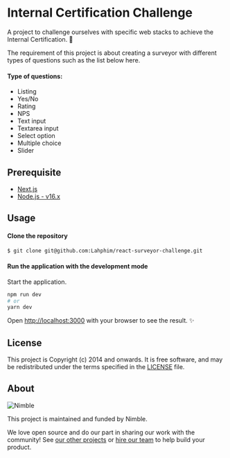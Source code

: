 # Internal Certification Challenge

A project to challenge ourselves with specific web stacks to achieve the Internal Certification. 🚀

The requirement of this project is about creating a surveyor with different types of questions such as the list below here.

#### Type of questions:
* Listing
* Yes/No
* Rating
* NPS
* Text input
* Textarea input
* Select option
* Multiple choice
* Slider

## Prerequisite
* [Next.js](https://github.com/vercel/next.js)
* [Node.js - v16.x](https://nodejs.org/dist/latest-v16.x/docs/api/) 

## Usage

#### Clone the repository

```sh
$ git clone git@github.com:Lahphim/react-surveyor-challenge.git
```

#### Run the application with the development mode

Start the application.
```sh
npm run dev
# or
yarn dev
```

Open [http://localhost:3000](http://localhost:3000) with your browser to see the result. ✨

## License

This project is Copyright (c) 2014 and onwards. It is free software,
and may be redistributed under the terms specified in the [LICENSE] file.

[LICENSE]: /LICENSE

## About

![Nimble](https://assets.nimblehq.co/logo/dark/logo-dark-text-160.png)

This project is maintained and funded by Nimble.

We love open source and do our part in sharing our work with the community!
See [our other projects][community] or [hire our team][hire] to help build your product.

[community]: https://github.com/nimblehq
[hire]: https://nimblehq.co/
